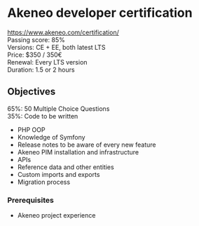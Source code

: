 # Akeneo developer certification

https://www.akeneo.com/certification/   
Passing score: 85%   
Versions: CE + EE, both latest LTS   
Price: $350 / 350€   
Renewal: Every LTS version  
Duration: 1.5 or 2 hours  


## Objectives

65%: 50 Multiple Choice Questions  
35%: Code to be written  

- PHP OOP
- Knowledge of Symfony
- Release notes to be aware of every new feature
- Akeneo PIM installation and infrastructure
- APIs
- Reference data and other entities
- Custom imports and exports
- Migration process

### Prerequisites

- Akeneo project experience

